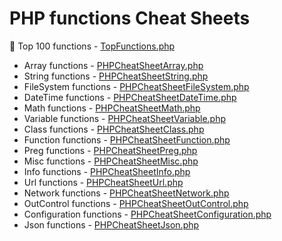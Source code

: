 
# PHP functions Cheat Sheets


🚀 Top 100 functions - [TopFunctions.php](TopFunctions.php)


- Array functions - [PHPCheatSheetArray.php](PHPCheatSheetArray.php)
- String functions - [PHPCheatSheetString.php](PHPCheatSheetString.php)
- FileSystem functions - [PHPCheatSheetFileSystem.php](PHPCheatSheetFileSystem.php)
- DateTime functions - [PHPCheatSheetDateTime.php](PHPCheatSheetDateTime.php)
- Math functions - [PHPCheatSheetMath.php](PHPCheatSheetMath.php)
- Variable functions - [PHPCheatSheetVariable.php](PHPCheatSheetVariable.php)
- Class functions - [PHPCheatSheetClass.php](PHPCheatSheetClass.php)
- Function functions - [PHPCheatSheetFunction.php](PHPCheatSheetFunction.php)
- Preg functions - [PHPCheatSheetPreg.php](PHPCheatSheetPreg.php)
- Misc functions - [PHPCheatSheetMisc.php](PHPCheatSheetMisc.php)
- Info functions - [PHPCheatSheetInfo.php](PHPCheatSheetInfo.php)
- Url functions - [PHPCheatSheetUrl.php](PHPCheatSheetUrl.php)
- Network functions - [PHPCheatSheetNetwork.php](PHPCheatSheetNetwork.php)
- OutControl functions - [PHPCheatSheetOutControl.php](PHPCheatSheetOutControl.php)
- Configuration functions - [PHPCheatSheetConfiguration.php](PHPCheatSheetConfiguration.php)
- Json functions - [PHPCheatSheetJson.php](PHPCheatSheetJson.php)
